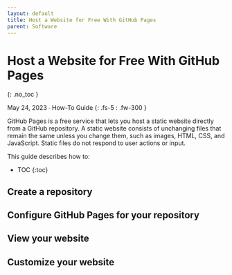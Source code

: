 ```yaml
---
layout: default
title: Host a Website for Free With GitHub Pages
parent: Software
---
```


# Host a Website for Free With GitHub Pages
{: .no_toc }

May 24, 2023 ∙ How-To Guide
{: .fs-5 : .fw-300 }

GitHub Pages is a free service that lets you host a static website directly from a GitHub repository. A static website consists of unchanging files that remain the same unless you change them, such as images, HTML, CSS, and JavaScript. Static files do not respond to user actions or input.

This guide describes how to:

- TOC
{:toc}

## Create a repository

## Configure GitHub Pages for your repository

## View your website

## Customize your website
